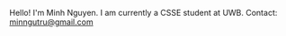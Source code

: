 Hello! I'm Minh Nguyen. I am currently a CSSE student at UWB.
Contact: minngutru@gmail.com

<!---
MinNguTru/MinNguTru is a ✨ special ✨ repository because its `README.md` (this file) appears on your GitHub profile.
You can click the Preview link to take a look at your changes.
--->
